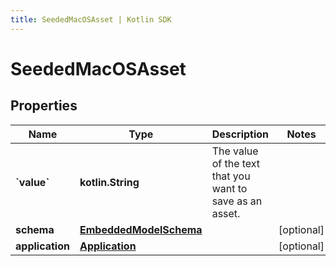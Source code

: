 ```yaml
---
title: SeededMacOSAsset | Kotlin SDK
---
```




# SeededMacOSAsset

## Properties
Name | Type | Description | Notes
------------ | ------------- | ------------- | -------------
**&#x60;value&#x60;** | **kotlin.String** | The value of the text that you want to save as an asset. | 
**schema** | [**EmbeddedModelSchema**](EmbeddedModelSchema) |  |  [optional]
**application** | [**Application**](Application) |  |  [optional]





